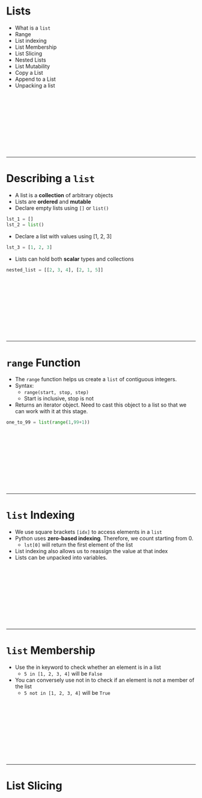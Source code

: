 # Lists
* What is a `list` 
* Range
* List indexing
* List Membership
* List Slicing
* Nested Lists
* List Mutability
* Copy a List
* Append to a List
* Unpacking a list


<br><br><br><br><br><br><br><br><br>

---------------------------------------------------------------
# Describing a `list`
* A list is a **collection** of arbitrary objects
* Lists are **ordered** and **mutable**
* Declare empty lists using `[]` or `list()`

```python
lst_1 = []
lst_2 = list()
```

* Declare a list with values using [1, 2, 3]

```python
lst_3 = [1, 2, 3]
```

* Lists can hold both **scalar** types and collections

```python
nested_list = [[2, 3, 4], [2, 1, 5]]
```


<br><br><br><br><br><br><br><br><br>

---------------------------------------------------------------
# `range` Function
* The `range` function helps us create a `list` of contiguous integers.
* Syntax:
    * `range(start, stop, step)`
    * Start is inclusive, stop is not
* Returns an iterator object. Need to cast this object to a list so that we can work with it at this stage.

```python
one_to_99 = list(range(1,99+1))
```


<br><br><br><br><br><br><br><br><br>

---------------------------------------------------------------
# `list` Indexing
* We use square brackets `[idx]` to access elements in a `list`
* Python uses **zero-based indexing**. Therefore, we count starting from 0.
    * `lst[0]` will return the first element of the list
* List indexing also allows us to reassign the value at that index
* Lists can be unpacked into variables.


<br><br><br><br><br><br><br><br><br>

---------------------------------------------------------------
# `list` Membership
* Use the in keyword to check whether an element is in a list
    * `5 in [1, 2, 3, 4]` will be `False`
* You can conversely use not in to check if an element is not a member of the list
    * `5 not in [1, 2, 3, 4]` will be `True`


<br><br><br><br><br><br><br><br><br>

---------------------------------------------------------------
# List Slicing

